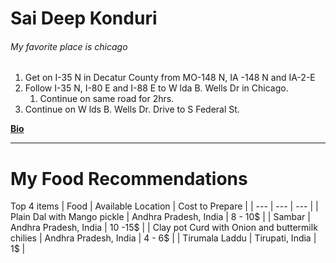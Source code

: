 # Sai Deep Konduri

###### My favorite place is chicago

1. Get on I-35 N in Decatur County from MO-148 N, IA -148 N and IA-2-E
2. Follow I-35 N, I-80 E and I-88 E to W lda B. Wells Dr in Chicago.
    1. Continue on same road for 2hrs.
3. Continue on W lds B. Wells Dr. Drive to S Federal St.


**[Bio](AboutMe.md)**


---

# My Food Recommendations
Top 4 items
| Food | Available Location | Cost to Prepare |
| --- | --- | --- |
| Plain Dal with Mango pickle | Andhra Pradesh, India | 8 - 10$ |
| Sambar | Andhra Pradesh, India | 10 -15$ |
| Clay pot Curd with Onion and buttermilk chilies | Andhra Pradesh, India | 4 - 6$ |
| Tirumala Laddu | Tirupati, India | 1$ |
